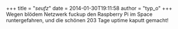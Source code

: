 +++
title = "*seufz*"
date = 2014-01-30T19:11:58
author = "typ_o"
+++
Wegen blödem Netzwerk fuckup den Raspberry Pi im Space runtergefahren,
und die schönen 203 Tage uptime kaputt gemacht\!
